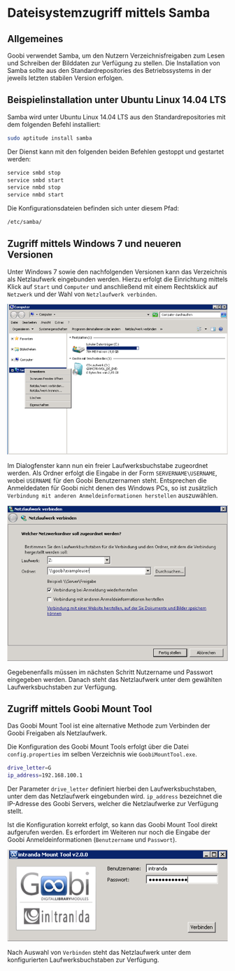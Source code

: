 # Dateisystemzugriff mittels Samba

## Allgemeines

Goobi verwendet Samba, um den Nutzern Verzeichnisfreigaben zum Lesen und Schreiben der Bilddaten zur Verfügung zu stellen. Die Installation von Samba sollte aus den Standardrepositories des Betriebssystems in der jeweils letzten stabilen Version erfolgen.

## Beispielinstallation unter Ubuntu Linux 14.04 LTS

Samba wird unter Ubuntu Linux 14.04 LTS aus den Standardrepositories mit dem folgenden Befehl installiert:

```bash
sudo aptitude install samba
```

Der Dienst kann mit den folgenden beiden Befehlen gestoppt und gestartet werden:

```bash
service smbd stop
service smbd start
service nmbd stop
service nmbd start
```

Die Konfigurationsdateien befinden sich unter diesem Pfad:

```bash
/etc/samba/
```

## Zugriff mittels Windows 7 und neueren Versionen

Unter Windows 7 sowie den nachfolgenden Versionen kann das Verzeichnis als Netzlaufwerk eingebunden werden. Hierzu erfolgt die Einrichtung mittels Klick auf `Start` und `Computer` und anschließend mit einem Rechtsklick auf `Netzwerk` und der Wahl von `Netzlaufwerk verbinden`.

![Zugriff auf das Goobi-Arbeitsverzeichnis einrichten](79.png)

Im Dialogfenster kann nun ein freier Laufwerksbuchstabe zugeordnet werden. Als Ordner erfolgt die Eingabe in der Form `SERVERNAME\USERNAME`, wobei `USERNAME` für den Goobi Benutzernamen steht. Entsprechen die Anmeldedaten für Goobi nicht denen des Windows PCs, so ist zusätzlich `Verbindung mit anderen Anmeldeinformationen herstellen` auszuwählen.

![Manuelle Konfiguration des Zugriffs auf Goobi](80.png)

Gegebenenfalls müssen im nächsten Schritt Nutzername und Passwort eingegeben werden. Danach steht das Netzlaufwerk unter dem gewählten Laufwerksbuchstaben zur Verfügung.

## Zugriff mittels Goobi Mount Tool

Das Goobi Mount Tool ist eine alternative Methode zum Verbinden der Goobi Freigaben als Netzlaufwerk.

Die Konfiguration des Goobi Mount Tools erfolgt über die Datei `config.properties` im selben Verzeichnis wie `GoobiMountTool.exe`.

```bash
drive_letter=G
ip_address=192.168.100.1
```

Der Parameter `drive_letter` definiert hierbei den Laufwerksbuchstaben, unter dem das Netzlaufwerk eingebunden wird. `ip_address` bezeichnet die IP-Adresse des Goobi Servers, welcher die Netzlaufwerke zur Verfügung stellt.

Ist die Konfiguration korrekt erfolgt, so kann das Goobi Mount Tool direkt aufgerufen werden. Es erfordert im Weiteren nur noch die Eingabe der Goobi Anmeldeinformationen \(`Benutzername` und `Passwort`\).

![Goobi Mount Tool zum Einbinden von Goobi-Netzlaufwerken](81.png)

Nach Auswahl von `Verbinden` steht das Netzlaufwerk unter dem konfigurierten Laufwerksbuchstaben zur Verfügung.